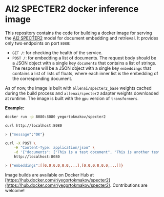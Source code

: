 # AI2 SPECTER2 docker inference image

This repository contains the code for building a docker image for serving the [AI2 SPECTER2](https://github.com/allenai/SPECTER2) model for document embedding and retrieval. It provides only two endpoints on port `8080`:

- `GET /`: for checking the health of the service.
- `POST /`: for embedding a list of documents. The request body should be a JSON object with a single key `documents` that contains a list of strings. The response will be a JSON object with a single key `embeddings` that contains a list of lists of floats, where each inner list is the embedding of the corresponding document.

As of now, the image is built with `allenai/specter2_base` weights cached during the build process and `allenai/specter2` adapter weights downloaded at runtime. The image is built with the `gpu` version of `transformers`.

**Example:**

```bash
docker run -p 8080:8080 yegortokmakov/specter2

curl http://localhost:8080

> {"message":"OK"}

curl -X POST \
    -H "Content-Type: application/json" \
    -d '{"documents": ["This is a test document", "This is another test document"]}' \
    http://localhost:8080

> {"embeddings":[[0.0,0.0,0.0,...],[0.0,0.0,0.0,...]]}
```

Image builds are available on Docker Hub at [https://hub.docker.com/r/yegortokmakov/specter2](https://hub.docker.com/r/yegortokmakov/specter2). Contributions are welcome!
